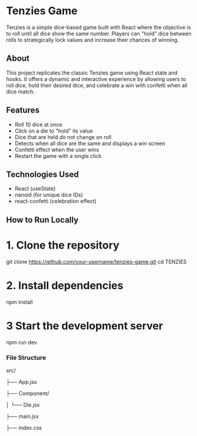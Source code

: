 # Tenzies Game

Tenzies is a simple dice-based game built with React where the objective is to roll until all dice show the same number. Players can "hold" dice between rolls to strategically lock values and increase their chances of winning.

## About

This project replicates the classic Tenzies game using React state and hooks. It offers a dynamic and interactive experience by allowing users to roll dice, hold their desired dice, and celebrate a win with confetti when all dice match.

## Features

- Roll 10 dice at once
- Click on a die to "hold" its value
- Dice that are held do not change on roll
- Detects when all dice are the same and displays a win screen
- Confetti effect when the user wins
- Restart the game with a single click

## Technologies Used

- React (useState)
- nanoid (for unique dice IDs)
- react-confetti (celebration effect)

## How to Run Locally

# 1. **Clone the repository**

git clone https://github.com/your-username/tenzies-game.git
cd TENZIES

# 2. **Install dependencies**

npm install

# 3 **Start the development server**

npm run dev

### File Structure

src/

├── App.jsx 

├── Component/

│   └── Die.jsx

├── main.jsx 

├── index.css      

